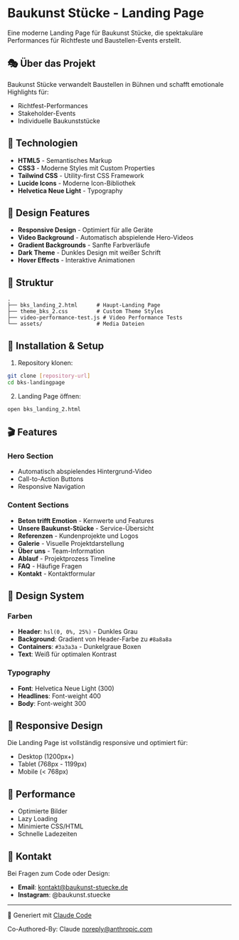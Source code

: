 # Baukunst Stücke - Landing Page

Eine moderne Landing Page für Baukunst Stücke, die spektakuläre Performances für Richtfeste und Baustellen-Events erstellt.

## 🎭 Über das Projekt

Baukunst Stücke verwandelt Baustellen in Bühnen und schafft emotionale Highlights für:
- Richtfest-Performances
- Stakeholder-Events
- Individuelle Baukunststücke

## 🚀 Technologien

- **HTML5** - Semantisches Markup
- **CSS3** - Moderne Styles mit Custom Properties
- **Tailwind CSS** - Utility-first CSS Framework
- **Lucide Icons** - Moderne Icon-Bibliothek
- **Helvetica Neue Light** - Typography

## 🎨 Design Features

- **Responsive Design** - Optimiert für alle Geräte
- **Video Background** - Automatisch abspielende Hero-Videos
- **Gradient Backgrounds** - Sanfte Farbverläufe
- **Dark Theme** - Dunkles Design mit weißer Schrift
- **Hover Effects** - Interaktive Animationen

## 📁 Struktur

```
.
├── bks_landing_2.html      # Haupt-Landing Page
├── theme_bks_2.css         # Custom Theme Styles
├── video-performance-test.js # Video Performance Tests
└── assets/                 # Media Dateien
```

## 🔧 Installation & Setup

1. Repository klonen:
```bash
git clone [repository-url]
cd bks-landingpage
```

2. Landing Page öffnen:
```bash
open bks_landing_2.html
```

## 🎬 Features

### Hero Section
- Automatisch abspielendes Hintergrund-Video
- Call-to-Action Buttons
- Responsive Navigation

### Content Sections
- **Beton trifft Emotion** - Kernwerte und Features
- **Unsere Baukunst-Stücke** - Service-Übersicht
- **Referenzen** - Kundenprojekte und Logos
- **Galerie** - Visuelle Projektdarstellung
- **Über uns** - Team-Information
- **Ablauf** - Projektprozess Timeline
- **FAQ** - Häufige Fragen
- **Kontakt** - Kontaktformular

## 🎨 Design System

### Farben
- **Header**: `hsl(0, 0%, 25%)` - Dunkles Grau
- **Background**: Gradient von Header-Farbe zu `#8a8a8a`
- **Containers**: `#3a3a3a` - Dunkelgraue Boxen
- **Text**: Weiß für optimalen Kontrast

### Typography
- **Font**: Helvetica Neue Light (300)
- **Headlines**: Font-weight 400
- **Body**: Font-weight 300

## 📱 Responsive Design

Die Landing Page ist vollständig responsive und optimiert für:
- Desktop (1200px+)
- Tablet (768px - 1199px)
- Mobile (< 768px)

## 🚀 Performance

- Optimierte Bilder
- Lazy Loading
- Minimierte CSS/HTML
- Schnelle Ladezeiten

## 📧 Kontakt

Bei Fragen zum Code oder Design:
- **Email**: kontakt@baukunst-stuecke.de
- **Instagram**: @baukunst.stuecke

---

🤖 Generiert mit [Claude Code](https://claude.ai/code)

Co-Authored-By: Claude <noreply@anthropic.com>